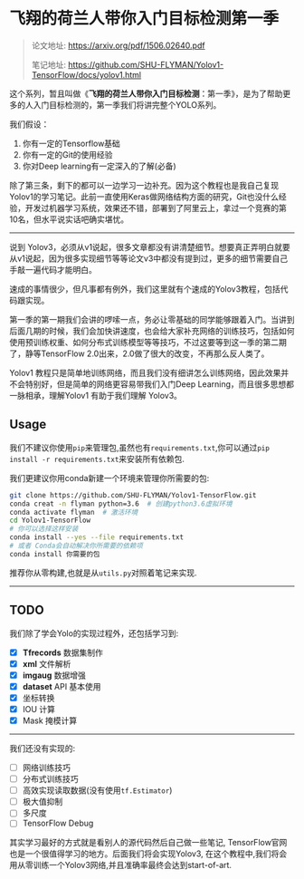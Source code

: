# 飞翔的荷兰人带你入门目标检测第一季

> 论文地址: https://arxiv.org/pdf/1506.02640.pdf
>
> 笔记地址: https://github.com/SHU-FLYMAN/Yolov1-TensorFlow/docs/yolov1.html

这个系列，暂且叫做《**飞翔的荷兰人带你入门目标检测**：第一季》，是为了帮助更多的人入门目标检测的，第一季我们将讲完整个YOLO系列。

我们假设：

1. 你有一定的Tensorflow基础
2. 你有一定的Git的使用经验
3. 你对Deep learning有一定深入的了解(必备)

除了第三条，剩下的都可以一边学习一边补充。因为这个教程也是我自己复现Yolov1的学习笔记。此前一直使用Keras做网络结构方面的研究，Git也没什么经验，开发过机器学习系统，效果还不错，部署到了阿里云上，拿过一个竞赛的第10名，但水平说实话吧确实堪忧。

------

说到 Yolov3，必须从v1说起，很多文章都没有讲清楚细节。想要真正弄明白就要从v1说起，因为很多实现细节等等论文v3中都没有提到过，更多的细节需要自己手敲一遍代码才能明白。

速成的事情很少，但凡事都有例外，我们这里就有个速成的Yolov3教程，包括代码跟实现。

第一季的第一期我们会讲的啰嗦一点，务必让零基础的同学能够跟着入门。当讲到后面几期的时候，我们会加快讲速度，也会给大家补充网络的训练技巧，包括如何使用预训练权重、如何分布式训练模型等等技巧，不过这要等到这一季的第二期了，静等TensorFlow 2.0出来，2.0做了很大的改变，不再那么反人类了。

Yolov1 教程只是简单地训练网络，而且我们没有细讲怎么训练网络，因此效果并不会特别好，但是简单的网络更容易带我们入门Deep Learning，而且很多思想都一脉相承，理解Yolov1 有助于我们理解 Yolov3。

## Usage

我们不建议你使用`pip`来管理包,虽然也有`requirements.txt`,你可以通过`pip install -r requirements.txt`来安装所有依赖包.

我们更建议你用conda新建一个环境来管理你所需要的包:

```sh
git clone https://github.com/SHU-FLYMAN/Yolov1-TensorFlow.git
conda creat -n flyman python=3.6  # 创建python3.6虚拟环境
conda activate flyman  # 激活环境
cd Yolov1-TensorFlow
# 你可以选择这样安装
conda install --yes --file requirements.txt
# 或者 Conda会自动解决你所需要的依赖项
conda install 你需要的包
```

推荐你从零构建,也就是从`utils.py`对照着笔记来实现.

------

## TODO

我们除了学会Yolo的实现过程外，还包括学习到:

- [x] **Tfrecords** 数据集制作
- [x] **xml** 文件解析
- [x] **imgaug** 数据增强
- [x] **dataset** API 基本使用
- [x] 坐标转换
- [x] IOU 计算
- [x] Mask 掩模计算

------

我们还没有实现的:

- [ ] 网络训练技巧
- [ ] 分布式训练技巧
- [ ] 高效实现读取数据(没有使用`tf.Estimator`)
- [ ] 极大值抑制
- [ ] 多尺度
- [ ] TensorFlow Debug

其实学习最好的方式就是看别人的源代码然后自己做一些笔记, TensorFlow官网也是一个很值得学习的地方。后面我们将会实现Yolov3, 在这个教程中,我们将会用从零训练一个Yolov3网络,并且准确率最终会达到start-of-art.

